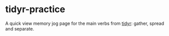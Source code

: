 # tidyr-practice

A quick view memory jog page for the main verbs from [tidyr](https://cran.r-project.org/web/packages/tidyr/index.html): gather, spread and separate.
